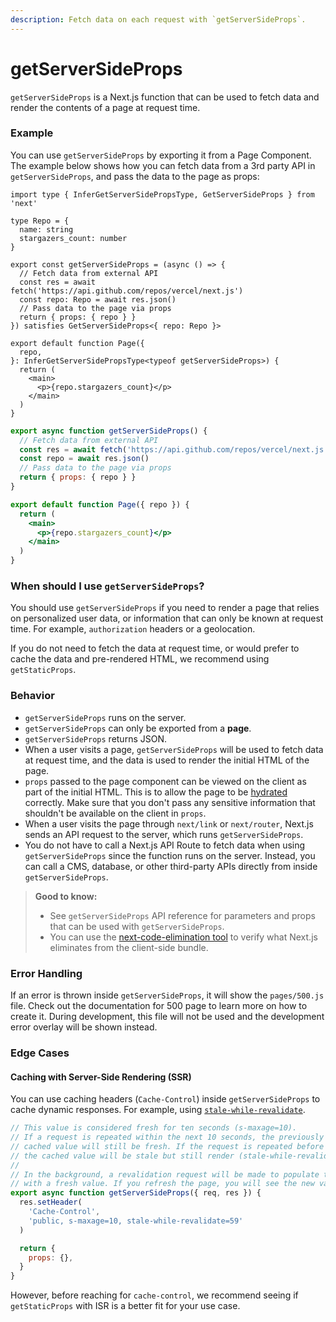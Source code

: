 ```yaml
---
description: Fetch data on each request with `getServerSideProps`.
---
```


# getServerSideProps

`getServerSideProps` is a Next.js function that can be used to fetch data and render the contents of a page at request time.

### Example

You can use `getServerSideProps` by exporting it from a Page Component. The example below shows how you can fetch data from a 3rd party API in `getServerSideProps`, and pass the data to the page as props:

```tsx
import type { InferGetServerSidePropsType, GetServerSideProps } from 'next'

type Repo = {
  name: string
  stargazers_count: number
}

export const getServerSideProps = (async () => {
  // Fetch data from external API
  const res = await fetch('https://api.github.com/repos/vercel/next.js')
  const repo: Repo = await res.json()
  // Pass data to the page via props
  return { props: { repo } }
}) satisfies GetServerSideProps<{ repo: Repo }>

export default function Page({
  repo,
}: InferGetServerSidePropsType<typeof getServerSideProps>) {
  return (
    <main>
      <p>{repo.stargazers_count}</p>
    </main>
  )
}
```

```jsx
export async function getServerSideProps() {
  // Fetch data from external API
  const res = await fetch('https://api.github.com/repos/vercel/next.js')
  const repo = await res.json()
  // Pass data to the page via props
  return { props: { repo } }
}

export default function Page({ repo }) {
  return (
    <main>
      <p>{repo.stargazers_count}</p>
    </main>
  )
}
```

### When should I use `getServerSideProps`?

You should use `getServerSideProps` if you need to render a page that relies on personalized user data, or information that can only be known at request time. For example, `authorization` headers or a geolocation.

If you do not need to fetch the data at request time, or would prefer to cache the data and pre-rendered HTML, we recommend using `getStaticProps`.

### Behavior

* `getServerSideProps` runs on the server.
* `getServerSideProps` can only be exported from a **page**.
* `getServerSideProps` returns JSON.
* When a user visits a page, `getServerSideProps` will be used to fetch data at request time, and the data is used to render the initial HTML of the page.
* `props` passed to the page component can be viewed on the client as part of the initial HTML. This is to allow the page to be [hydrated](https://react.dev/reference/react-dom/hydrate) correctly. Make sure that you don't pass any sensitive information that shouldn't be available on the client in `props`.
* When a user visits the page through `next/link` or `next/router`, Next.js sends an API request to the server, which runs `getServerSideProps`.
* You do not have to call a Next.js API Route to fetch data when using `getServerSideProps` since the function runs on the server. Instead, you can call a CMS, database, or other third-party APIs directly from inside `getServerSideProps`.

> **Good to know:**
>
> * See `getServerSideProps` API reference for parameters and props that can be used with `getServerSideProps`.
> * You can use the [next-code-elimination tool](https://next-code-elimination.vercel.app/) to verify what Next.js eliminates from the client-side bundle.

### Error Handling

If an error is thrown inside `getServerSideProps`, it will show the `pages/500.js` file. Check out the documentation for 500 page to learn more on how to create it. During development, this file will not be used and the development error overlay will be shown instead.

### Edge Cases

#### Caching with Server-Side Rendering (SSR)

You can use caching headers (`Cache-Control`) inside `getServerSideProps` to cache dynamic responses. For example, using [`stale-while-revalidate`](https://web.dev/stale-while-revalidate/).

```jsx
// This value is considered fresh for ten seconds (s-maxage=10).
// If a request is repeated within the next 10 seconds, the previously
// cached value will still be fresh. If the request is repeated before 59 seconds,
// the cached value will be stale but still render (stale-while-revalidate=59).
//
// In the background, a revalidation request will be made to populate the cache
// with a fresh value. If you refresh the page, you will see the new value.
export async function getServerSideProps({ req, res }) {
  res.setHeader(
    'Cache-Control',
    'public, s-maxage=10, stale-while-revalidate=59'
  )

  return {
    props: {},
  }
}
```

However, before reaching for `cache-control`, we recommend seeing if `getStaticProps` with ISR is a better fit for your use case.
